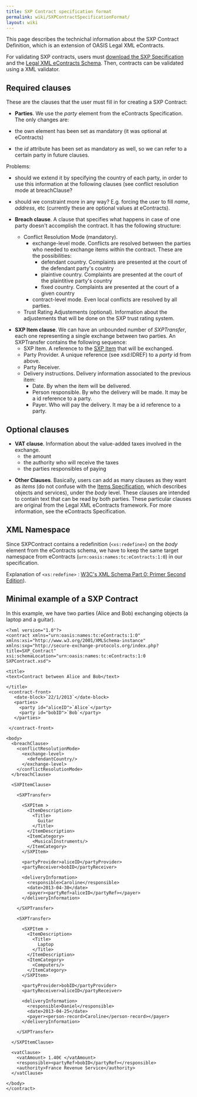 ```yaml
---
title: SXP Contract specification format
permalink: wiki/SXPContractSpecificationFormat/
layout: wiki
---
```


This page describes the technichal information about the SXP Contract
Definition, which is an extension of OASIS Legal XML eContracts.

For validating SXP contracts, users must [download the SXP
Specification](https://docs.google.com/file/d/0B4JKZAq0izyxLVpRd0k5OU0xTDA/edit?usp=sharing)
and the [Legal XML eContracts
Schema](http://docs.oasis-open.org/legalxml-econtracts/CS01/eContracts-v1.0-cs01.zip).
Then, contracts can be validated using a XML validator.

Required clauses
----------------

These are the clauses that the user must fill in for creating a SXP
Contract:

-   **Parties**. We use the *party* element from the
    eContracts Specification. The only changes are:

-   the own element has been set as mandatory (it was optional at
eContracts)

-   the *id* attribute has been set as mandatory as well, so we can refer
to a certain party in future clauses.

Problems:

-   should we extend it by specifying the country of each party, in order
to use this information at the following clauses (see conflict
resolution mode at breachClause?

-   should we constraint more in any way? E.g. forcing the user to fill
*name*, *address*, etc (currently these are optional values at
eContracts).

-   **Breach clause**. A clause that specifies what happens in case of
    one party doesn't accomplish the contract. It has the following
    structure:
    -   Conflict Resolution Mode (mandatory).
        -   exchange-level mode. Conflicts are resolved between the
            parties who needed to exchange items within the contract.
            These are the possibilities:
            -   defendant country. Complaints are presented at the court
                of the defendant party's country
            -   plaintive country. Complaints are presented at the court
                of the plaintitive party's country
            -   fixed country. Complaints are presented at the court of
                a given country
        -   contract-level mode. Even local conflicts are resolved by
            all parties.
    -   Trust Rating Adjustements (optional). Information about the
        adjustements that will be done on the SXP trust rating system.

<!-- -->

-   **SXP Item clause**. We can have an unbounded number of
    *SXPTransfer*, each one representing a single exchange between
    two parties. An SXPTransfer contains the following sequence:
    -   SXP Item. A reference to the [SXP
        Item](/SXP/wiki/ItemsSpecification "wikilink") that will be exchanged.
    -   Party Provider. A unique reference (see xsd:IDREF) to a *party*
        id from above.
    -   Party Receiver.
    -   Delivery instructions. Delivery information associated to the
        previous item:
        -   Date. By when the item will be delivered.
        -   Person responsible. By who the delivery will be made. It may
            be a id reference to a party.
        -   Payer. Who will pay the delivery. It may be a id reference
            to a party.

Optional clauses
----------------

-   **VAT clause**. Information about the value-added taxes involved in
    the exchange.
    -   the amount
    -   the authority who will receive the taxes
    -   the parties responsibles of paying

<!-- -->

-   **Other Clauses**. Basically, users can add as many clauses as they
    want as *items* (do not confuse with the [Items
    Specification](/SXP/wiki/ItemsSpecification "wikilink"), which describes
    objects and services), under the *body* level. These clauses are
    intended to contain text that can be read by both parties. These
    particular clauses are original from the Legal XML
    eContracts framework. For more information, see the
    eContracts Specification.

XML Namespace
-------------

Since SXPContract contains a redefinition (`<xs:redefine>`) on the *body*
element from the eContracts schema, we have to keep the same target
namespace from eContracts (`urn:oasis:names:tc:eContracts:1:0`) in our
specification.

Explanation of `<xs:redefine>` : [W3C's XML Schema Part 0: Primer Second
Edition](http://www.w3.org/TR/xmlschema-0/#Redefine)).

Minimal example of a SXP Contract
---------------------------------

In this example, we have two parties (Alice and Bob) exchanging objects
(a laptop and a guitar).

    <?xml version="1.0"?>
    <contract xmlns="urn:oasis:names:tc:eContracts:1:0"
    xmlns:xsi="http://www.w3.org/2001/XMLSchema-instance"
    xmlns:sxp="http://secure-exchange-protocols.org/index.php?title=SXP_Contract"
    xsi:schemaLocation="urn:oasis:names:tc:eContracts:1:0 SXPContract.xsd">  

    <title>
    <text>Contract between Alice and Bob</text>
    
    </title>
     <contract-front>  
       <date-block>`22/1/2013`</date-block>  
       <parties>  
         <party id="aliceID">`Alice`</party>  
         <party id="bobID">`Bob`</party>  
       </parties>  
         
     </contract-front>  
    
    <body>
      <breachClause>  
        <conflictResolutionMode>  
          <exchange-level>  
            <defendantCountry/>  
          </exchange-level>  
        </conflictResolutionMode>  
      </breachClause>  
       
      <SXPItemClause>
    
        <SXPTransfer>  
          
          <SXPItem >  
            <ItemDescription>  
              <Title>
                Guitar
              </Title>
            </ItemDescription>  
            <ItemCategory>  
              <MusicalInstruments/>  
            </ItemCategory>  
          </SXPItem>  
          
          <partyProvider>aliceID</partyProvider>  
          <partyReceiver>bobID</partyReceiver>  
      
          <deliveryInformation>  
            <responsible>Caroline</responsible>  
            <date>2013-04-30</date>  
            <payer><partyRef>aliceID</partyRef></payer>         
          </deliveryInformation>  
    
        </SXPTransfer>
     
        <SXPTransfer>  
          
          <SXPItem >   
            <ItemDescription>  
              <Title>
                Laptop
              </Title>
            </ItemDescription>  
            <ItemCategory>  
              <Computers/>  
            </ItemCategory>  
          </SXPItem>  
           
          <partyProvider>bobID</partyProvider>  
          <partyReceiver>aliceID</partyReceiver>
      
          <deliveryInformation>  
            <responsible>Daniel</responsible>  
            <date>2013-04-25</date>  
            <payer><person-record>Caroline</person-record></payer>  
          </deliveryInformation>  
      
        </SXPTransfer>  
         
      </SXPItemClause>  
         
      <vatClause>  
        <vatAmount> 1.40€ </vatAmount>  
        <responsible><partyRef>bobID</partyRef></responsible>  
        <authority>France Revenue Service</authority>  
      </vatClause>  
       
    </body>
    </contract>

